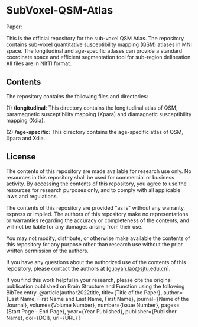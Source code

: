 # SubVoxel-QSM-Atlas
Paper:

This is the official repository for the sub-voxel QSM Atlas. The repository contains sub-voxel quantitative susceptibility mapping (QSM) atlases in MNI space. The longitudinal and age-specific atlases can provide a standard coordinate space and efficient segmentation tool for sub-region delineation. All files are in NIfTI format.

## Contents
The repository contains the following files and directories:

(1) **/longitudinal**: This directory contains the longitudinal atlas of QSM, paramagnetic susceptibility mapping (Xpara) and diamagnetic susceptibility mapping (Xdia).

(2) **/age-specific**: This directory contains the age-specific atlas of QSM, Xpara and Xdia.

## License
The contents of this repository are made available for research use only. No resources in this repository shall be used for commercial or business activity. By accessing the contents of this repository, you agree to use the resources for research purposes only, and to comply with all applicable laws and regulations.

The contents of this repository are provided "as is" without any warranty, express or implied. The authors of this repository make no representations or warranties regarding the accuracy or completeness of the contents, and will not be liable for any damages arising from their use.

You may not modify, distribute, or otherwise make available the contents of this repository for any purpose other than research use without the prior written permission of the authors.

If you have any questions about the authorized use of the contents of this repository, please contact the authors at [guoyan.lao@sjtu.edu.cn].

If you find this work helpful in your research, please cite the original publication published on Brain Structure and Function using the following BibTex entry.
@article{author2022title,
  title={Title of the Paper},
  author={Last Name, First Name and Last Name, First Name},
  journal={Name of the Journal},
  volume={Volume Number},
  number={Issue Number},
  pages={Start Page - End Page},
  year={Year Published},
  publisher={Publisher Name},
  doi={DOI},
  url={URL}
}
